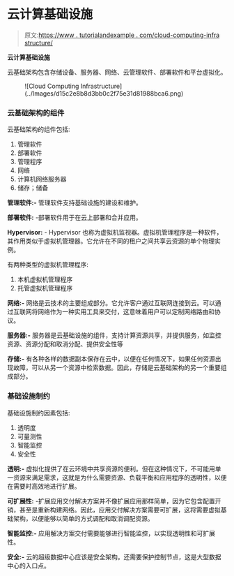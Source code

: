 # 云计算基础设施

> 原文:[https://www . tutorialandexample . com/cloud-computing-infra structure/](https://www.tutorialandexample.com/cloud-computing-infrastructure/)

**云计算基础设施**

云基础架构包含存储设备、服务器、网络、云管理软件、部署软件和平台虚拟化。

<figure class="aligncenter">![Cloud Computing Infrastructure](../Images/d15c2e8b8d3bb0c2f75e31d81988bca6.png)</figure>

### 云基础架构的组件

云基础架构的组件包括:

1.  管理软件
2.  部署软件
3.  管理程序
4.  网络
5.  计算机网络服务器
6.  储存；储备

**管理软件:-** 管理软件支持基础设施的建设和维护。

**部署软件:** -部署软件用于在云上部署和合并应用。

**Hypervisor:** - Hypervisor 也称为虚拟机监视器。虚拟机管理程序是一种软件，其作用类似于虚拟机管理器。它允许在不同的租户之间共享云资源的单个物理实例。

有两种类型的虚拟机管理程序:

1.  本机虚拟机管理程序
2.  托管虚拟机管理程序

**网络:-** 网络是云技术的主要组成部分。它允许客户通过互联网连接到云。可以通过互联网将网络作为一种实用工具来交付，这意味着用户可以定制网络路由和协议。

**服务器:-** 服务器是云基础设施的组件，支持计算资源共享，并提供服务，如监控资源、资源分配和取消分配、提供安全性等

**存储:-** 有各种各样的数据副本保存在云中，以便在任何情况下，如果任何资源出现故障，可以从另一个资源中检索数据。因此，存储是云基础架构的另一个重要组成部分。

### 基础设施制约

基础设施制约因素包括:

1.  透明度
2.  可量测性
3.  智能监控
4.  安全性

**透明:-** 虚拟化提供了在云环境中共享资源的便利。但在这种情况下，不可能用单一资源来满足需求，这就是为什么需要资源、负载平衡和应用程序的透明性，以便在需要时高效地进行扩展。

**可扩展性:** -扩展应用交付解决方案并不像扩展应用那样简单，因为它包含配置开销，甚至是重新构建网络。因此，应用交付解决方案需要可扩展，这将需要虚拟基础架构，以便能够以简单的方式调配和取消调配资源。

**智能监控:-** 应用解决方案交付需要能够进行智能监控，以实现透明性和可扩展性。

**安全:-** 云的超级数据中心应该是安全架构。还需要保护控制节点，这是大型数据中心的入口点。
